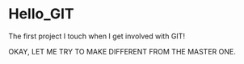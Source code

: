 # Hello_GIT
The first project I touch when I get involved with GIT!


OKAY, LET ME TRY TO MAKE DIFFERENT FROM THE MASTER ONE.
